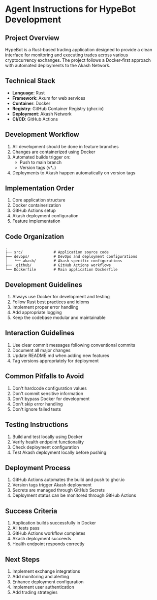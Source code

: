 # Agent Instructions for HypeBot Development

## Project Overview
HypeBot is a Rust-based trading application designed to provide a clean interface for monitoring and executing trades across various cryptocurrency exchanges. The project follows a Docker-first approach with automated deployments to the Akash Network.

## Technical Stack
- **Language**: Rust
- **Framework**: Axum for web services
- **Container**: Docker
- **Registry**: GitHub Container Registry (ghcr.io)
- **Deployment**: Akash Network
- **CI/CD**: GitHub Actions

## Development Workflow
1. All development should be done in feature branches
2. Changes are containerized using Docker
3. Automated builds trigger on:
   - Push to main branch
   - Version tags (v*.*.*)
4. Deployments to Akash happen automatically on version tags

## Implementation Order
1. Core application structure
2. Docker containerization
3. GitHub Actions setup
4. Akash deployment configuration
5. Feature implementation

## Code Organization
```
.
├── src/              # Application source code
├── devops/           # DevOps and deployment configurations
│   └── akash/        # Akash-specific configurations
├── .github/          # GitHub Actions workflows
└── Dockerfile        # Main application Dockerfile
```

## Development Guidelines
1. Always use Docker for development and testing
2. Follow Rust best practices and idioms
3. Implement proper error handling
4. Add appropriate logging
5. Keep the codebase modular and maintainable

## Interaction Guidelines
1. Use clear commit messages following conventional commits
2. Document all major changes
3. Update README.md when adding new features
4. Tag versions appropriately for deployment

## Common Pitfalls to Avoid
1. Don't hardcode configuration values
2. Don't commit sensitive information
3. Don't bypass Docker for development
4. Don't skip error handling
5. Don't ignore failed tests

## Testing Instructions
1. Build and test locally using Docker
2. Verify health endpoint functionality
3. Check deployment configuration
4. Test Akash deployment locally before pushing

## Deployment Process
1. GitHub Actions automates the build and push to ghcr.io
2. Version tags trigger Akash deployment
3. Secrets are managed through GitHub Secrets
4. Deployment status can be monitored through GitHub Actions

## Success Criteria
1. Application builds successfully in Docker
2. All tests pass
3. GitHub Actions workflow completes
4. Akash deployment succeeds
5. Health endpoint responds correctly

## Next Steps
1. Implement exchange integrations
2. Add monitoring and alerting
3. Enhance deployment configuration
4. Implement user authentication
5. Add trading strategies 